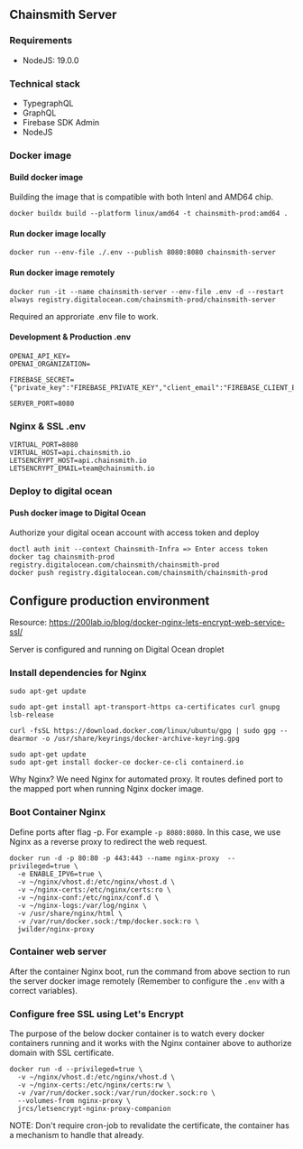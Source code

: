 ## Chainsmith Server

### Requirements

- NodeJS: 19.0.0

### Technical stack

- TypegraphQL
- GraphQL
- Firebase SDK Admin
- NodeJS

### Docker image

#### Build docker image

Building the image that is compatible with both Intenl and AMD64 chip.

```
docker buildx build --platform linux/amd64 -t chainsmith-prod:amd64 .
```

#### Run docker image locally

```
docker run --env-file ./.env --publish 8080:8080 chainsmith-server
```

#### Run docker image remotely

```
docker run -it --name chainsmith-server --env-file .env -d --restart always registry.digitalocean.com/chainsmith-prod/chainsmith-server
```

Required an approriate .env file to work.

#### Development & Production .env

```
OPENAI_API_KEY=
OPENAI_ORGANIZATION=

FIREBASE_SECRET={"private_key":"FIREBASE_PRIVATE_KEY","client_email":"FIREBASE_CLIENT_EMAIL","project_id":"FIREbASE_PROJECT_ID"}

SERVER_PORT=8080
```

### Nginx & SSL .env

```
VIRTUAL_PORT=8080
VIRTUAL_HOST=api.chainsmith.io
LETSENCRYPT_HOST=api.chainsmith.io
LETSENCRYPT_EMAIL=team@chainsmith.io
```

### Deploy to digital ocean

#### Push docker image to Digital Ocean

Authorize your digital ocean account with access token and deploy

```
doctl auth init --context Chainsmith-Infra => Enter access token
docker tag chainsmith-prod registry.digitalocean.com/chainsmith/chainsmith-prod
docker push registry.digitalocean.com/chainsmith/chainsmith-prod
```

## Configure production environment

Resource: https://200lab.io/blog/docker-nginx-lets-encrypt-web-service-ssl/

Server is configured and running on Digital Ocean droplet

### Install dependencies for Nginx

```
sudo apt-get update

sudo apt-get install apt-transport-https ca-certificates curl gnupg lsb-release

curl -fsSL https://download.docker.com/linux/ubuntu/gpg | sudo gpg --dearmor -o /usr/share/keyrings/docker-archive-keyring.gpg

sudo apt-get update
sudo apt-get install docker-ce docker-ce-cli containerd.io
```

Why Nginx? We need Nginx for automated proxy. It routes defined port to the mapped port when running Nginx docker image.

### Boot Container Nginx

Define ports after flag -p. For example `-p 8080:8080`. In this case, we use Nginx as a reverse proxy to redirect the web request.

```
docker run -d -p 80:80 -p 443:443 --name nginx-proxy  --privileged=true \
  -e ENABLE_IPV6=true \
  -v ~/nginx/vhost.d:/etc/nginx/vhost.d \
  -v ~/nginx-certs:/etc/nginx/certs:ro \
  -v ~/nginx-conf:/etc/nginx/conf.d \
  -v ~/nginx-logs:/var/log/nginx \
  -v /usr/share/nginx/html \
  -v /var/run/docker.sock:/tmp/docker.sock:ro \
  jwilder/nginx-proxy
```

### Container web server

After the container Nginx boot, run the command from above section to run the server docker image remotely (Remember to configure the `.env` with a correct variables).

### Configure free SSL using Let's Encrypt

The purpose of the below docker container is to watch every docker containers running and it works with the Nginx container above to authorize domain with SSL certificate.

```
docker run -d --privileged=true \
  -v ~/nginx/vhost.d:/etc/nginx/vhost.d \
  -v ~/nginx-certs:/etc/nginx/certs:rw \
  -v /var/run/docker.sock:/var/run/docker.sock:ro \
  --volumes-from nginx-proxy \
  jrcs/letsencrypt-nginx-proxy-companion
```

NOTE: Don't require cron-job to revalidate the certificate, the container has a mechanism to handle that already.
